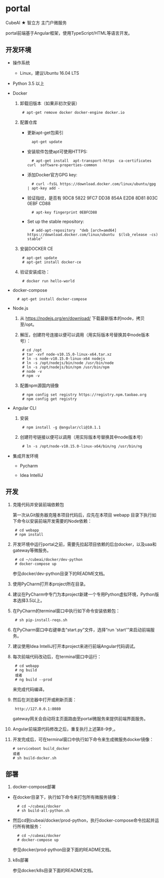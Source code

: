 # portal

CubeAI ★ 智立方 主门户微服务

portal前端基于Angular框架，使用TypeScript/HTML等语言开发。


## 开发环境

- 操作系统

    - Linux，建议Ubuntu 16.04 LTS
    
- Python 3.5 以上

- Docker

    1. 卸载旧版本（如果非初次安装）
    
            # apt-get remove docker docker-engine docker.io
    
    2. 配置仓库
    
        - 更新apt-get包索引
    
                apt-get update
                
        - 安装软件包使apt可使用HTTPS:
    
                # apt-get install  apt-transport-https  ca-certificates  curl  software-properties-common
    
        - 添加Docker官方GPG key:
    
                # curl -fsSL https://download.docker.com/linux/ubuntu/gpg | apt-key add -
    
        - 验证指纹，是否有 9DC8 5822 9FC7 DD38 854A E2D8 8D81 803C 0EBF CD88
    
                # apt-key fingerprint 0EBFCD88
    
        - Set up the stable repository:
    
                # add-apt-repository  "deb [arch=amd64] https://download.docker.com/linux/ubuntu  $(lsb_release -cs)  stable"
    
    3. 安装DOCKER CE
    
            # apt-get update
            # apt-get install docker-ce
    
    4. 验证安装成功：
    
            # docker run hello-world
            
- docker-compose

        # apt-get install docker-compose

- Node.js
    
    1. 从 https://nodejs.org/en/download/ 下载最新版本的node，拷贝至/opt。
    
    2. 解压，创建符号连接以便可以调用（用实际版本号替换其中node版本号）：
        
            # cd /opt
            # tar -xvf node-v10.15.0-linux-x64.tar.xz 
            # ln -s node-v10.15.0-linux-x64 nodejs
            # ln -s /opt/nodejs/bin/node /usr/bin/node
            # ln -s /opt/nodejs/bin/npm /usr/bin/npm
            # node -v
            # npm -v
            
    3. 配置npm源国内镜像
    
            # npm config set registry https://registry.npm.taobao.org
            # npm config get registry

- Angular CLI

    1. 安装

            # npm install -g @angular/cli@10.1.1

    2. 创建符号链接以便可以调用（用实际版本号替换其中node版本号）

            # ln -s /opt/node-v10.15.0-linux-x64/bin/ng /usr/bin/ng

- 集成开发环境

    - Pycharm

    - Idea IntelliJ

## 开发

1. 克隆代码并安装前端依赖包

    第一次从Git服务器克隆本项目代码后，应先在本项目 webapp 目录下执行如下命令以安装前端开发需要的Node依赖：

        # cd webapp
        # npm install

2. 开发环境中运行portal之前，需要先拉起项目依赖的后台docker，以及uaa和gateway等微服务。

        # cd ~/cubeai/docker/dev-python
        # docker-compose up
        
    参见docker/dev-python目录下的README文档。

3. 使用PyCharm打开本project所在目录。

4. 建议在PyCharm中专门为本project新建一个专用Python虚拟环境，Python版本选择3.5以上。

5. 在PyCharm的terminal窗口中执行如下命令安装依赖包：

        # sh pip-install-reqs.sh

6. 在PyCharm窗口中右键单击“start.py”文件，选择“run 'start'”来启动前端服务。

7. 建议使用Idea IntelliJ打开本project来进行前端Angular代码调试。

8. 每次前端代码改动后，在terminal窗口中运行：

        # cd webapp
        # ng build
        或者
        # ng build --prod
        
   来完成代码编译。
    
9. 然后在浏览器中打开或刷新页面：
   
        http://127.0.0.1:8080
        
   gateway网关会自动将主页面路由至portal微服务来提供前端界面服务。
   
10. Angular前端源代码修改之后，重复执行上述第8-9步,。

11. 开发完成后，可在terminal窗口中执行如下命令来生成微服务docker镜像：

        # serviceboot build_docker
        或者
        # sh build-docker.sh


## 部署

1. docker-compose部署

- 在docker目录下，执行如下命令来打包所有微服务镜像：
    
        # cd ~/cubeai/docker
        # sh build-all-python.sh
        
- 然后cd到cubeai/docker/prod-python，执行docker-compose命令拉起并运行所有微服务：

        # cd ~/cubeai/docker
        # docker-compose up
    
    参见docker/prod-python目录下面的README文档。

3. k8s部署

    参见docker/k8s目录下面的README文档。

